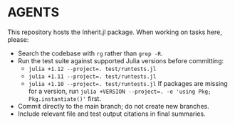 # AGENTS

This repository hosts the Inherit.jl package. When working on tasks here, please:

- Search the codebase with `rg` rather than `grep -R`.
- Run the test suite against supported Julia versions before committing:
  - `julia +1.12 --project=. test/runtests.jl`
  - `julia +1.11 --project=. test/runtests.jl`
  - `julia +1.10 --project=. test/runtests.jl`
  If packages are missing for a version, run `julia +VERSION --project=. -e 'using Pkg; Pkg.instantiate()'` first.
- Commit directly to the main branch; do not create new branches.
- Include relevant file and test output citations in final summaries.

